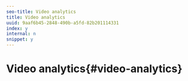```yaml
---
seo-title: Video analytics
title: Video analytics
uuid: 9aaf6b45-2848-490b-a5fd-82b201114331
index: y
internal: n
snippet: y
---
```


# Video analytics{#video-analytics}

